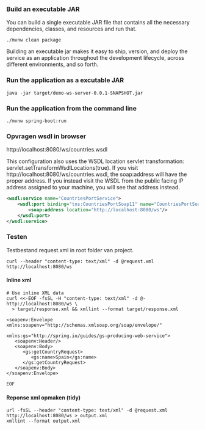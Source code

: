 ### Build an executable JAR
You can build a single executable JAR file that contains all the necessary dependencies,
classes, and resources and run that.
```shell
./mvnw clean package
```
Building an executable jar makes it easy to ship, version, and deploy the service
as an application throughout the development lifecycle, across different environments,
and so forth.

### Run the application as a excutable JAR
```shell
java -jar target/demo-ws-server-0.0.1-SNAPSHOT.jar
```

### Run the application from the command line
```shell
./mvnw spring-boot:run
```

### Opvragen wsdl in browser
http://localhost:8080/ws/countries.wsdl

This configuration also uses the WSDL location servlet transformation:
servlet.setTransformWsdlLocations(true).
If you visit http://localhost:8080/ws/countries.wsdl, the soap:address will have the proper address.
If you instead visit the WSDL from the public facing IP address assigned to your machine, you will see that address instead.
```xml
<wsdl:service name="CountriesPortService">
    <wsdl:port binding="tns:CountriesPortSoap11" name="CountriesPortSoap11">
        <soap:address location="http://localhost:8080/ws"/>
    </wsdl:port>
</wsdl:service>
```

### Testen
Testbestand request.xml in root folder van project.
```shell
curl --header "content-type: text/xml" -d @request.xml http://localhost:8080/ws
```

#### Inline xml
```shell
# Use inline XML data
curl <<-EOF -fsSL -H "content-type: text/xml" -d @- http://localhost:8080/ws \
  > target/response.xml && xmllint --format target/response.xml

<soapenv:Envelope xmlns:soapenv="http://schemas.xmlsoap.org/soap/envelope/"
                                  xmlns:gs="http://spring.io/guides/gs-producing-web-service">
   <soapenv:Header/>
   <soapenv:Body>
      <gs:getCountryRequest>
         <gs:name>Spain</gs:name>
      </gs:getCountryRequest>
   </soapenv:Body>
</soapenv:Envelope>

EOF
```

#### Reponse xml opmaken (tidy)
```shell
url -fsSL --header "content-type: text/xml" -d @request.xml http://localhost:8080/ws > output.xml
xmllint --format output.xml
```
